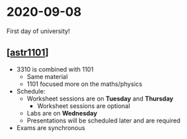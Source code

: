 # 2020-09-08

First day of university!

## [[astr1101]]

- 3310 is combined with 1101
  - Same material
  - 1101 focused more on the maths/physics
- Schedule:
  - Worksheet sessions are on **Tuesday** and **Thursday**
    - Worksheet sessions are optional
  - Labs are on **Wednesday**
  - Presentations will be scheduled later and are required
- Exams are synchronous

[//begin]: # "Autogenerated link references for markdown compatibility"
[astr1101]: astr1101 "ASTR1101"
[//end]: # "Autogenerated link references"
